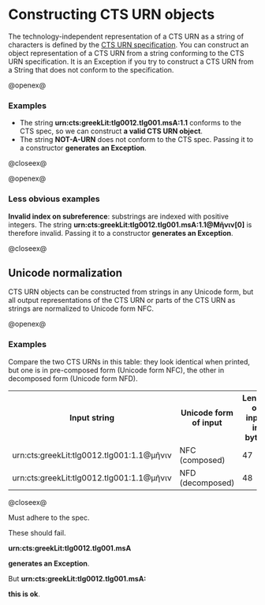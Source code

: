 # Constructing CTS URN objects #




The technology-independent representation of a CTS URN as a string of characters is defined by the [CTS URN specification][readable]. 
You can construct an object representation of a CTS URN from a string conforming to the CTS URN specification. It is an Exception if you try to construct a CTS URN from a String that does not conform to the specification.


[repo]: https://github.com/cite-architecture/ctsurn_spec


[readable]: http://cite-architecture.github.io/ctsurn_spec/

@openex@

### Examples ###



- The string <strong concordion:set="#urn">urn:cts:greekLit:tlg0012.tlg001.msA:1.1</strong> 
conforms to the CTS spec, so we can construct <strong concordion:assertTrue="isValid(#urn)">a valid CTS URN object</strong>.
- The string <strong concordion:set="#bogus">NOT-A-URN</strong> does not conform to the CTS spec.  Passing it to a constructor <strong concordion:assertFalse="isValid(#bogus)">generates an Exception</strong>.


@closeex@


@openex@

### Less obvious examples ###

**Invalid index on subreference**:  substrings are indexed with positive integers. The string
<strong concordion:set="#badidx">urn:cts:greekLit:tlg0012.tlg001.msA:1.1@Μῆνιν[0]</strong> is therefore invalid.
Passing it to a constructor <strong concordion:assertFalse="isValid(#badidx)">generates an Exception</strong>.


@closeex@





## Unicode normalization ##


CTS URN objects can be constructed from strings in any Unicode form, but all output representations of the CTS URN or parts of the CTS URN as strings are normalized to Unicode form NFC.


@openex@

### Examples ###

Compare the two CTS URNs in this table:  they look identical when printed, but one is in pre-composed form (Unicode form NFC), the other in decomposed form (Unicode form NFD).

<table>
<tr>
<th>Input string</th>
<th>Unicode form of input</th>
<th>Length of input in bytes</th>
<th>Output string identical to input string</th>
</tr>


<tr>
<td concordion:set="#srcStr">urn:cts:greekLit:tlg0012.tlg001:1.1@μῆνιν</td>
<td concordion:assertEquals="uForm(#srcStr)">NFC (composed)</td>
<td concordion:assertEquals="getBytes(#srcStr)">47</td>
<td concordion:assertTrue="matchesOutput(#srcStr)">Yes</td>
</tr>

<tr>
<td concordion:set="#srcStr">urn:cts:greekLit:tlg0012.tlg001:1.1@μῆνιν</td>
<td concordion:assertEquals="uForm(#srcStr)">NFD (decomposed)</td>
<td concordion:assertEquals="getBytes(#srcStr)">48</td>
<td concordion:assertFalse="matchesOutput(#srcStr)">No</td>

</tr>


</table>


@closeex@

Must adhere to the spec.

These should fail.

<strong concordion:set="#notrail">urn:cts:greekLit:tlg0012.tlg001.msA</strong>

<strong concordion:assertFalse="isValid(#notrail)">generates an Exception</strong>.


But 
<strong concordion:set="#trail">urn:cts:greekLit:tlg0012.tlg001.msA:</strong>

<strong concordion:assertTrue="isValid(#trail)">this is ok</strong>.